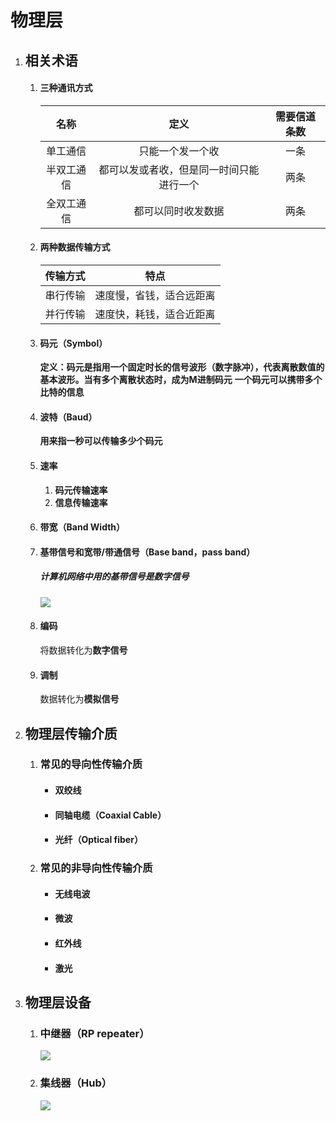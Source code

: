 # 物理层

1. ##  相关术语

   1. ####  三种通讯方式

      |  **名称**  |                 **定义**                 | 需要信道条数 |
      | :--------: | :--------------------------------------: | :----------: |
      |  单工通信  |             只能一个发一个收             |     一条     |
      | 半双工通信 | 都可以发或者收，但是同一时间只能进行一个 |     两条     |
      | 全双工通信 |            都可以同时收发数据            |     两条     |

   2. ####  两种数据传输方式

      | 传输方式 | 特点                     |
      | -------- | ------------------------ |
      | 串行传输 | 速度慢，省钱，适合远距离 |
      | 并行传输 | 速度快，耗钱，适合近距离 |

   3. #### 码元（Symbol）

      **定义：码元是指用一个固定时长的信号波形（数字脉冲），代表离散数值的基本波形。当有多个离散状态时，成为M进制码元**
      **一个码元可以携带多个比特的信息**

   4. #### 波特（Baud）

       **用来指一秒可以传输多少个码元** 

   5. ####  速率

      1.  **码元传输速率** 
      2.  **信息传输速率** 

   6. #### 带宽（Band Width）

   7. #### 基带信号和宽带/带通信号（Base band，pass band）

      #####  计算机网络中用的基带信号是**数字信号** 

      ![](https://pic.downk.cc/item/5feb2d663ffa7d37b3ddec15.png)

   8. #### 编码

       将数据转化为**数字信号** 

   9. #### 调制

      数据转化为**模拟信号**

2. ## 物理层传输介质

   1. ### 常见的导向性传输介质

      - #### 双绞线

      - #### 同轴电缆（Coaxial Cable）

      - #### 光纤（Optical fiber）

   2. ### 常见的非导向性传输介质

      - ####  **无线电波** 

      - ####  **微波** 

      - ####  **红外线** 

      - ####  **激光** 

3. ## 物理层设备

   1. ### 中继器（RP repeater）

      ![](https://pic.downk.cc/item/5feb2ee93ffa7d37b3e07f96.png)

   2. ###  集线器（Hub）

      ![](https://pic.downk.cc/item/5feb2ee93ffa7d37b3e07f98.png)